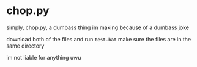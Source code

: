 # chop.py
simply, chop.py, a dumbass thing im making because of a dumbass joke


download both of the files and run `test.bat` make sure the files are in the same directory

im not liable for anything uwu
